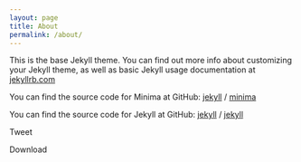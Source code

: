 ```yaml
---
layout: page
title: About
permalink: /about/
---
```


This is the base Jekyll theme. You can find out more info about customizing your Jekyll theme, as well as basic Jekyll usage documentation at [jekyllrb.com](https://jekyllrb.com/)

You can find the source code for Minima at GitHub:
[jekyll][jekyll-organization] /
[minima](https://github.com/jekyll/minima)

You can find the source code for Jekyll at GitHub:
[jekyll][jekyll-organization] /
[jekyll](https://github.com/jekyll/jekyll)


[jekyll-organization]: https://github.com/jekyll

<div class="navbar-item">
  <div class="field is-grouped">
    <p class="control">
      <a class="button">
        <span class="icon">
          <i class="fas fa-twitter" aria-hidden="true"></i>
        </span>
        <span>Tweet</span>
      </a>
    </p>
    <p class="control">
      <a class="button is-primary">
        <span class="icon">
          <i class="fas fa-download" aria-hidden="true"></i>
        </span>
        <span>Download</span>
      </a>
    </p>
  </div>
</div>
